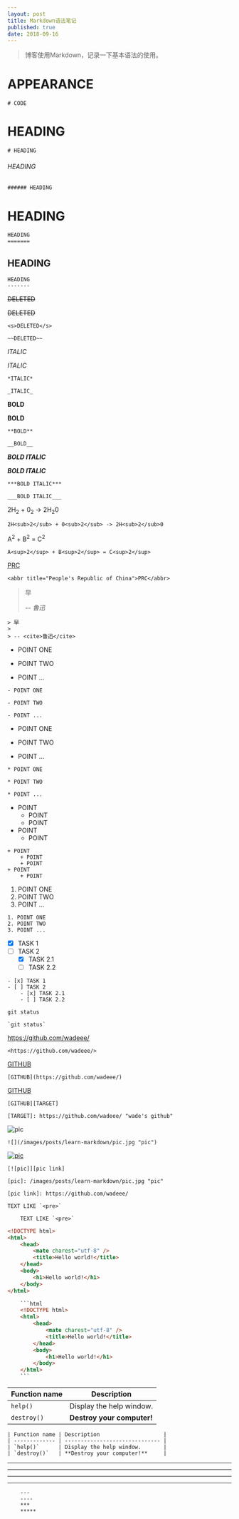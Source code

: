 ```yaml
---
layout: post
title: Markdown语法笔记
published: true
date: 2018-09-16
---
```


> 博客使用Markdown，记录一下基本语法的使用。


# APPEARANCE

```
# CODE
```

# HEADING

```
# HEADING
```

###### HEADING

```
###### HEADING
```

HEADING
=======

```
HEADING
=======
```

HEADING
-------

```
HEADING
-------
```

<s>DELETED</s>

~~DELETED~~

```
<s>DELETED</s>

~~DELETED~~
```

*ITALIC*

_ITALIC_

```
*ITALIC*

_ITALIC_
```

**BOLD**

__BOLD__

```
**BOLD**

__BOLD__
```

***BOLD ITALIC***

___BOLD ITALIC___

```
***BOLD ITALIC***

___BOLD ITALIC___
```

2H<sub>2</sub> + 0<sub>2</sub> -> 2H<sub>2</sub>0

```
2H<sub>2</sub> + 0<sub>2</sub> -> 2H<sub>2</sub>0
```

A<sup>2</sup> + B<sup>2</sup> = C<sup>2</sup>

```
A<sup>2</sup> + B<sup>2</sup> = C<sup>2</sup>
```

<abbr title="People's Republic of China">PRC</abbr>

```
<abbr title="People's Republic of China">PRC</abbr>
```

> 早
>
> -- <cite>鲁迅</cite>

```
> 早
>
> -- <cite>鲁迅</cite>
```

- POINT ONE

- POINT TWO

- POINT ...

```
- POINT ONE

- POINT TWO

- POINT ...
```

* POINT ONE

* POINT TWO

* POINT ...

```
* POINT ONE

* POINT TWO

* POINT ...
```

+ POINT
    + POINT
    + POINT
+ POINT
    + POINT

```
+ POINT
    + POINT
    + POINT
+ POINT
    + POINT
```

1. POINT ONE
2. POINT TWO
3. POINT ...

```
1. POINT ONE
2. POINT TWO
3. POINT ...
```

- [x] TASK 1
- [ ] TASK 2
    - [x] TASK 2.1
    - [ ] TASK 2.2

```
- [x] TASK 1
- [ ] TASK 2
    - [x] TASK 2.1
    - [ ] TASK 2.2
```
    
`git status`

```
`git status`
```

<https://github.com/wadeee/>

```
<https://github.com/wadeee/>
```


[GITHUB](https://github.com/wadeee/)

```
[GITHUB](https://github.com/wadeee/)
```

[GITHUB][TARGET]

[TARGET]: https://github.com/wadeee/ "wade's github"

```
[GITHUB][TARGET]

[TARGET]: https://github.com/wadeee/ "wade's github"
```


![](/images/posts/learn-markdown/pic.jpg "pic")

```
![](/images/posts/learn-markdown/pic.jpg "pic")
```

[![pic]][pic link]

[pic]: /images/posts/learn-markdown/pic.jpg "pic"

[pic link]: https://github.com/wadeee/

```
[![pic]][pic link]

[pic]: /images/posts/learn-markdown/pic.jpg "pic"

[pic link]: https://github.com/wadeee/
```

    TEXT LIKE `<pre>`

```
    TEXT LIKE `<pre>`
```

```html
<!DOCTYPE html>
<html>
    <head>
        <mate charest="utf-8" />
        <title>Hello world!</title>
    </head>
    <body>
        <h1>Hello world!</h1>
    </body>
</html>
```


```html
    ```html 
    <!DOCTYPE html>
    <html>
        <head>
            <mate charest="utf-8" />
            <title>Hello world!</title>
        </head>
        <body>
            <h1>Hello world!</h1>
        </body>
    </html>
    ``` 
```

| Function name | Description                    |
| ------------- | ------------------------------ |
| `help()`      | Display the help window.       |
| `destroy()`   | **Destroy your computer!**     |

```
| Function name | Description                    |
| ------------- | ------------------------------ |
| `help()`      | Display the help window.       |
| `destroy()`   | **Destroy your computer!**     |
```

---
----
***
*****

```
    ---
    ----
    ***
    *****
```